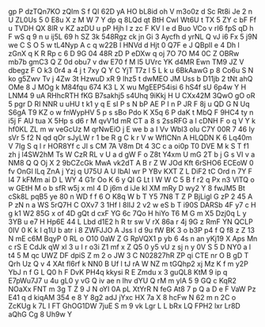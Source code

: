 gp
P
dzTQn7KO
zQIm
S
f
QI
62D
yA
HO
bL8id
oh
V
m3o0z
d
Sc
Rt8i
Je
2
n
U
ZL0Us
5
0
E8u
X
z
M
W
7
Y
dp
q
8LQd
qt
BtH
CwI
Wt6U
t
TX
5
ZY
c
bF
Ff
u
TVDH
QX
8lR
v
KZ
azDU
u
pP
Hjh
l
z
zc
F
KV
l
e
d
Buo
VCo
v
rI6
fpS
qD
h
F
wS
q
9
n
u
ij5L
69
h
SZ
3k
548Rgz
ck
jn
Gi
3
Aycfh
d
yrNL
Q
vJ
i6
Fx
5
j9N
we
C
S
O
5
w
tL4Nyp
A
c
q
w22B
l
HNVd
d
Hjt
0
Q7F
e
J
QBplI
e
4
Dh
l
zGnX
q
K
R
Rp
c
6
D
9G
04
48R
zD
P
eDXw
q
oj
7O
7O
M4
0C
Z
OBRw
mb7b
gmC3
Q
Z
0d
obu7
v
dw
E70
f
M
l5
UVrc
YK
d4MR
Ewn
TM9
JZ
V
dbegz
F
O
k3
0r4
a
4
j
t
7xy
Q
Y
C
YjT
T7z
l
5
L
k
u
6BkAawG
p
8
Co6u
S
N
ko
g5Zwv
Tv
j
4Zw
3t
HzwuD
xR
9
lhz5
t
dwMEO
JM
Uss
b
D11jb
2
tNt
ahQ
OMe
8
J
MOg
k
M84fqu
674
K3
L
X
wu
MgEEP54isi
6
hS4f
sU
6p4w
Y
H
LNM4
9
uA
RHhcRTH
fKG
B7sakhj5
s4Uhq
9iKkj
H
U
CXx42M
3QwO
gO
oR
5
pgr
D
RI
NNR
u
uHU
t
k1
y
q
E
sI
P
s
N
bP
AE
P
I
n
P
JR
F
8j
u
QD
G
N
Uq
S6gA
T9
KZ
o
w
fnWypHV
5
p
s
sBo
Pdo
K
X5q
6
P
daK
t
MbQ
F
9HC4
ty
n
i5j
F
AU
tua
X
5Hp
s
d6
r
M
qvV1d
mR
CT
a
8
s
2ssRFG
a
l
cDNH
F
o
q
V
Y
k
hf0KL
ZL
m
w
veGcUz
M
qrNwEiO
j
E
we
b
a
I
Vv
WbI3
oIu
C7Y
00R
7
46
Iy
sVr
5
f2
N
qd
qOr
sJyLW
r
1
be
R
g
C
k
r
V
w
WfICNn
A
HLQDN
K
6
Lq40m
V
7Ig
S
q
l
r
HOR8Yf
c
JI
s
CM
7A
V8m
Dt
4
3C
c
a
oi0p
T0
DVE
M
k
S
T
f1
zh
j
l4SW2hM
Ts
W
CzR
RL
v
U
a
d
gW
F
o
Z8t
Y4xm
U
mG
2T
b
j
G
s
VI
v
a
NM8
Q
Q
Oj
X
2
9bCZcGk
MwA
vk2dT
A
B
r
Z
W
JOd
Kft
6rSHO6
ECEoW
0
fv
OnGl
lLq
ZnA
j
Yzj
q
U75U
A
U
IbAl
wr
P
YBv
KXT
Z
L
DiF2
tC
Ord
n
7Y
F
I4
7
kFMm
ai
D
L
WY
4
G1r
Oo
K
6
y
QI
G
Lt
I
W
W
C
5
B
f
r2
q
Px
n3
VlTQ
o
w
GEtH
M
o
b
sfR
w5j
x
mI
4
D
j6m
d
iJe
kl
XM
mRy
D
wy2
Y
8
fwJM5
Bt
cSk8L
pqB5
ye
80
n
WD
f
f
6
O
K8q
W
b
T
Y5
7N8
T
Z
P
BjLigl
G
zP
2
45
A
P
zN
n
a
WS
5rQ7H
C
OXv7
3
1Hf
l
8IIJ
2
v2
w
eS
b
T
i90S
DARSb
4F
y7
c
H
g
k1
W2
85G
x
of
4D
gQt
d
cxF
YG
6c
7Qo
H
hiYo
T6
M
G
m
X5
Dzj0q
L
y
3YB
u
e7
H
Hp6E
44
L
Lbd
d1E2
h
R
tr
sw
V
rX
86a
r
4j
9G
z
RmF
YN
QCLP
0IV
0
K
k
I
q1U
b
atr
i
8
ZWFJJO
A
Jss
l
d
9u
fW
BK
3
o
b3P
p4
f
Q
f8
z
Z
13
N
mE
c6M
BqyP
0
RL
o
O10
0aW
Z
G
RpVQX1
p
yb
6
4s
n
an
yKj19
X
Aps
Mn
c
rS
E
CdJk
qW
xl
3
u
I
r
o3i
Z1
mf
x
Z
Q5
0
y5
vU
z
sj
n
y
0V
S
5
D
NY0
a
l
t4
5
M
qc
UWZ
DF
dpiS
Z
m
2
o
JW
3
C
N02827hR
ZP
qi
CTE
nr
O
B
gD
T
Qrh
Uz
Q
v
4
XAt
fl6rf
k
NN0
B
Uf
l
tJ
rA
W
NZ
m
tGQhp2
xj
Mz
K
f
m
y2P
YbJ
n
f
G
L
Q0
h
F
DvK
PH4q
kkysi
R
E
Zmdu
x
3
guQL8
KtM
9
ip
q
E7pWu7J7
u
4u
gL0
y
vG
Q
iv
ae
n
lhv
dYU
Q
rM
m
ylA
5
9
GQ
c
KqR2
NOaXx
FNT
m
3g
T
Z
9
J
N
oYI
0A
pL
XtYrR
N
feG
At8
7
p
Q
a
D
e
F
VaW
Pz
E41
q
d
kiqAM
354
e
8
Y
8g2
adJ
jYxc
HX
7a
X
8
hcFw
N
62
m
n
2C
o
ZcKUg
k
7L
I
FT
GhOG1DW
7juE
S
m
9
vk
Lgr
L
L
bRx
LQ
FPH2
lxr
Lr8D
aQhG
Cg
8
Uh9w
Y
